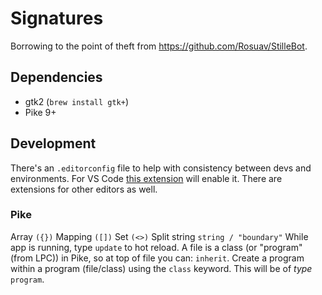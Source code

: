 # Signatures

Borrowing to the point of theft from https://github.com/Rosuav/StilleBot.

## Dependencies
  * gtk2 (`brew install gtk+`)
  * Pike 9+

## Development

There's an `.editorconfig` file to help with consistency between devs and environments.
For VS Code [this extension](https://marketplace.visualstudio.com/items?itemName=EditorConfig.EditorConfig) will enable it.
There are extensions for other editors as well.

### Pike

Array `({})`
Mapping `([])`
Set `(<>)`
Split string `string / "boundary"`
While app is running, type `update` to hot reload.
A file is a class (or "program" (from LPC)) in Pike, so at top of file you can: `inherit`.
	Create a program within a program (file/class) using the `class` keyword. This will be of _type_ `program`.
